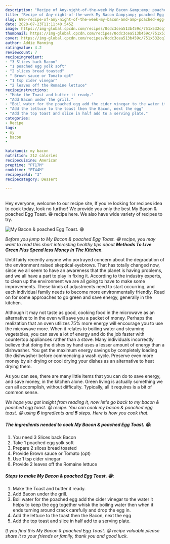 ```yaml
---
description: "Recipe of Any-night-of-the-week My Bacon &amp;amp; poached Egg Toast. 😁"
title: "Recipe of Any-night-of-the-week My Bacon &amp;amp; poached Egg Toast. 😁"
slug: 696-recipe-of-any-night-of-the-week-my-bacon-and-amp-poached-egg-toast
date: 2020-07-23T11:11:40.545Z
image: https://img-global.cpcdn.com/recipes/0cdc3cea513b459c/751x532cq70/my-bacon-poached-egg-toast-😁-recipe-main-photo.jpg
thumbnail: https://img-global.cpcdn.com/recipes/0cdc3cea513b459c/751x532cq70/my-bacon-poached-egg-toast-😁-recipe-main-photo.jpg
cover: https://img-global.cpcdn.com/recipes/0cdc3cea513b459c/751x532cq70/my-bacon-poached-egg-toast-😁-recipe-main-photo.jpg
author: Addie Manning
ratingvalue: 4.2
reviewcount: 7
recipeingredient:
- "3 Slices back Bacon"
- "1 poached egg yolk soft"
- "2 slices bread toasted"
- " Brown sauce or Tomato opt"
- "1 tsp cider vinegar"
- "2 leaves off the Romaine lettuce"
recipeinstructions:
- "Make the Toast and butter it ready."
- "Add Bacon under the grill."
- "Boil water for the poached egg add the cider vinegar to the water it helps to keep the egg together whisk the boiling water then when it ends turning around crack carefully and drop the egg in."
- "Add the lettuce to the toast then the Bacon, next the egg"
- "Add the top toast and slice in half add to a serving plate."
categories:
- Recipe
tags:
- my
- bacon
- 

katakunci: my bacon  
nutrition: 212 calories
recipecuisine: American
preptime: "PT17M"
cooktime: "PT44M"
recipeyield: "3"
recipecategory: Dessert

---
```

<br>
Hey everyone, welcome to our recipe site, If you're looking for recipes idea to cook today, look no further! We provide you only the best My Bacon &amp; poached Egg Toast. 😁 recipe here. We also have wide variety of recipes to try.
<br>


![My Bacon &amp; poached Egg Toast. 😁](https://img-global.cpcdn.com/recipes/0cdc3cea513b459c/751x532cq70/my-bacon-poached-egg-toast-😁-recipe-main-photo.jpg)

<i>Before you jump to My Bacon &amp; poached Egg Toast. 😁 recipe, you may want to read this short interesting healthy tips about 
<strong>Methods To Live Green Plus Spend less Money In The Kitchen</strong>.</i>
</br>

Until fairly recently anyone who portrayed concern about the degradation of the environment raised skeptical eyebrows. That has totally changed now, since we all seem to have an awareness that the planet is having problems, and we all have a part to play in fixing it. According to the industry experts, to clean up the environment we are all going to have to make some improvements. These kinds of adjustments need to start occurring, and each individual family needs to become more environmentally friendly. Read on for some approaches to go green and save energy, generally in the kitchen.

Although it may not taste as good, cooking food in the microwave as an alternative to in the oven will save you a packet of money. Perhaps the realization that an oven utilizes 75% more energy will encourage you to use the microwave more. When it relates to boiling water and steaming vegetables, you can save a lot of energy and do the job faster with countertop appliances rather than a stove. Many individuals incorrectly believe that doing the dishes by hand uses a lesser amount of energy than a dishwasher. You get the maximum energy savings by completely loading the dishwasher before commencing a wash cycle. Preserve even more money by air drying or cool drying your dishes as an alternative to heat drying them.

As you can see, there are many little items that you can do to save energy, and save money, in the kitchen alone. Green living is actually something we can all accomplish, without difficulty. Typically, all it requires is a bit of common sense.


<i>We hope you got insight from reading it, now let's go back to my bacon &amp; poached egg toast. 😁 recipe. You can cook my bacon &amp; poached egg toast. 😁 using <strong>6</strong> ingredients and <strong>5</strong> steps. Here is how you cook that.
</i>

##### The ingredients needed to cook My Bacon &amp; poached Egg Toast. 😁:

1. You need 3 Slices back Bacon
1. Take 1 poached egg yolk soft
1. Prepare 2 slices bread toasted
1. Provide  Brown sauce or Tomato (opt)
1. Use 1 tsp cider vinegar
1. Provide 2 leaves off the Romaine lettuce


##### Steps to make My Bacon &amp; poached Egg Toast. 😁:

1. Make the Toast and butter it ready.
1. Add Bacon under the grill.
1. Boil water for the poached egg add the cider vinegar to the water it helps to keep the egg together whisk the boiling water then when it ends turning around crack carefully and drop the egg in.
1. Add the lettuce to the toast then the Bacon, next the egg
1. Add the top toast and slice in half add to a serving plate.


<i>If you find this My Bacon &amp; poached Egg Toast. 😁 recipe valuable please share it to your friends or family, thank you and good luck.</i>
